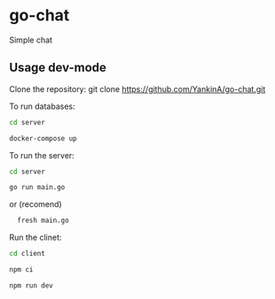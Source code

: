 # go-chat

Simple chat 


## Usage dev-mode


Clone the repository:
 git clone https://github.com/YankinA/go-chat.git

To run databases:

```sh
cd server
```

```sh
docker-compose up
```

To run the server:

```sh
cd server
```


```sh
go run main.go
```

or (recomend)
```sh
  fresh main.go
```
 


Run the clinet:
```sh
cd client
```

```sh
npm ci
```

```sh
npm run dev
```



